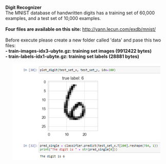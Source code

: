 **Digit Recognizer**
<br/>
The MNIST database of handwritten digits has a training set of 60,000 examples, and a test set of 10,000 examples.
<br/>
<br/>
**Four files are available on this site:** http://yann.lecun.com/exdb/mnist/ 
<br/>
<br/>
Before execute please create a new folder called 'data' and pase this two files: <br/>
**- train-images-idx3-ubyte.gz:  training set images (9912422 bytes)** <br/>
**- train-labels-idx1-ubyte.gz:  training set labels (28881 bytes)**
<p align="center">
  <img width="460" height="300" src="./digit.png">
</p>
